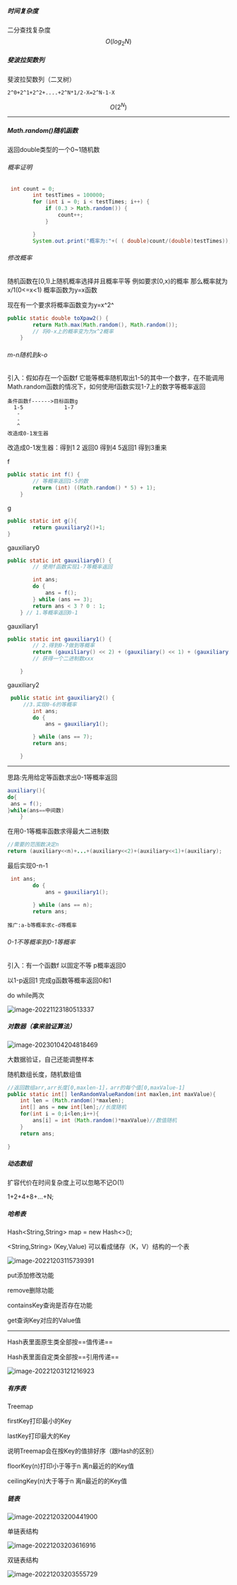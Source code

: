 ##### 时间复杂度

二分查找复杂度
$$
O(log_2N)
$$
##### 斐波拉契数列

斐波拉契数列（二叉树）

```
2^0+2^1+2^2+....+2^N*1/2-X=2^N-1-X
```

$$
O(2^N)
$$

---

##### Math.random()随机函数

返回double类型的一个0~1随机数

###### 概率证明

```java
 int count = 0;
        int testTimes = 100000;
        for (int i = 0; i < testTimes; i++) {
            if (0.3 > Math.random()) {
                count++;
            }

        }
        System.out.print("概率为:"+( ( double)count/(double)testTimes));
```

###### 修改概率

随机函数在[0,1)上随机概率选择并且概率平等  例如要求[0,x)的概率 那么概率就为x/1(0<=x<1) 概率函数为y=x函数

现在有一个要求将概率函数变为y=x^2^

```java
public static double toXpaw2() {
        return Math.max(Math.random(), Math.random());
        // 将0-x上的概率变为为x^2概率
    }
```

###### m-n随机到k-o

引入：假如存在一个函数f 它能等概率随机取出1-5的其中一个数字，在不能调用Math.random函数的情况下，如何使用f函数实现1-7上的数字等概率返回

```
条件函数f------>目标函数g
  1-5             1-7
   -
   -
   ^
改造成0-1发生器
```

改造成0-1发生器：得到1 2 返回0 得到4 5返回1 得到3重来

f

```java
public static int f() {
        // 等概率返回1-5的数
        return (int) ((Math.random() * 5) + 1);
    }
```

g

```java
public static int g(){
		return gauxiliary2()+1;
}
```

gauxiliary0

```java
public static int gauxiliary0() {
        // 使用f函数实现1-7等概率返回

        int ans;
        do {
            ans = f();
        } while (ans == 3);
        return ans < 3 ? 0 : 1;
    } // 1.等概率返回0-1
```

gauxiliary1

```java
public static int gauxiliary1() {
        // 2.得到0-7做到等概率
        return (gauxiliary() << 2) + (gauxiliary() << 1) + (gauxiliary() << 0);
        // 获得一个二进制数xxx

    }
```

gauxiliary2

```java
 public static int gauxiliary2() {
     //3.实现0-6的等概率
        int ans;
        do {
            ans = gauxiliary1();

        } while (ans == 7);
        return ans;

    }

```

---

思路:先用给定等函数求出0-1等概率返回

```java
auxiliary(){
do{
 ans = f();
}while(ans==中间数)
    }
```

在用0-1等概率函数求得最大二进制数

```java
//需要的范围数决定n
return (auxiliary<<n)+...+(auxiliary<<2)+(auxiliary<<1)+(auxiliary);
```

最后实现0-n-1

```java
 int ans;
        do {
            ans = gauxiliary1();

        } while (ans == n);
        return ans;

```



```
推广:a-b等概率求c-d等概率
```



###### 0-1不等概率到0-1等概率

引入：有一个函数f 以固定不等 p概率返回0 

以1-p返回1 完成g函数等概率返回0和1

do while两次

![image-20221123180513337](../学习/assets/算法补充知识/image-20221123180513337.png)

##### 对数器（拿来验证算法）

![image-20230104204818469](../学习/assets/算法补充知识/image-20230104204818469.png)

大数据验证，自己还能调整样本

随机数组长度，随机数组值

```java
//返回数组arr,arr长度[0,maxlen-1]，arr的每个值[0,maxValue-1]
public static int[] lenRandomValueRandom(int maxlen,int maxValue){
    int len = (Math.random()*maxlen);
    int[] ans = new int[len];//长度随机
    for(int i = 0;i<len;i++){
        ans[i] = int (Math.random()*maxValue)//数值随机
    }
    return ans;
    
}
```

##### 动态数组

扩容代价在时间复杂度上可以忽略不记O(1)

1+2+4+8+...+N;

##### 哈希表

Hash<String,String> map = new Hash<>();

<String,String> (Key,Value) 可以看成储存（K，V）结构的一个表

![image-20221203115739391](../学习/assets/算法补充知识/image-20221203115739391.png)

put添加修改功能

remove删除功能

containsKey查询是否存在功能

get查询Key对应的Value值

---

Hash表里面原生类全部按==值传递==

Hash表里面自定类全部按==引用传递==

![image-20221203121216923](../学习/assets/算法补充知识/image-20221203121216923.png)

##### 有序表

Treemap

firstKey打印最小的Key

lastKey打印最大的Key

说明Treemap会在按Key的值排好序（跟Hash的区别）

floorKey(n)打印小于等于n  离n最近的的Key值

ceilingKey(n)大于等于n  离n最近的的Key值

##### 链表

![image-20221203200441900](../学习/assets/算法补充知识/image-20221203200441900.png)

单链表结构

![image-20221203203616916](../学习/assets/算法补充知识/image-20221203203616916.png)

双链表结构

![image-20221203203555729](../学习/assets/算法补充知识/image-20221203203555729.png)
